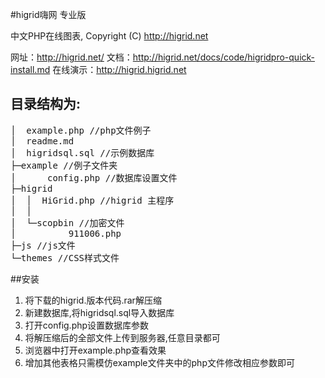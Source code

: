 ﻿#higrid嗨网 专业版 

中文PHP在线图表, Copyright (C) http://higrid.net   


网址：<http://higrid.net/>
文档：<http://higrid.net/docs/code/higridpro-quick-install.md>
在线演示：<http://higrid.higrid.net>


## 目录结构为:

<pre>
│  example.php //php文件例子
│  readme.md   
│  higridsql.sql //示例数据库   
├─example //例子文件夹
│      config.php //数据库设置文件
├─higrid
│  │  HiGrid.php //higrid 主程序
│  │  
│  └─scopbin //加密文件
│          911006.php
├─js //js文件
└─themes //CSS样式文件
</pre>

##安装

1. 将下载的higrid.版本代码.rar解压缩
1. 新建数据库,将higridsql.sql导入数据库
1. 打开config.php设置数据库参数
1. 将解压缩后的全部文件上传到服务器,任意目录都可
1. 浏览器中打开example.php查看效果
1. 增加其他表格只需模仿example文件夹中的php文件修改相应参数即可
